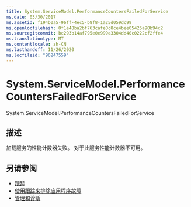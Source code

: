 ```yaml
---
title: System.ServiceModel.PerformanceCountersFailedForService
ms.date: 03/30/2017
ms.assetid: f194b0a5-96ff-4ec5-b8f8-1a25d059dc99
ms.openlocfilehash: 0f1e48ba2bf763cafe0c8ce4bee05425a90b94c2
ms.sourcegitcommit: bc293b14af795e0e999e3304dd40c0222cf2ffe4
ms.translationtype: MT
ms.contentlocale: zh-CN
ms.lasthandoff: 11/26/2020
ms.locfileid: "96247559"
---
```

# <a name="systemservicemodelperformancecountersfailedforservice"></a>System.ServiceModel.PerformanceCountersFailedForService

System.ServiceModel.PerformanceCountersFailedForService  
  
## <a name="description"></a>描述  

 加载服务的性能计数器失败。 对于此服务性能计数器不可用。  
  
## <a name="see-also"></a>另请参阅

- [跟踪](index.md)
- [使用跟踪来排除应用程序故障](using-tracing-to-troubleshoot-your-application.md)
- [管理和诊断](../index.md)
